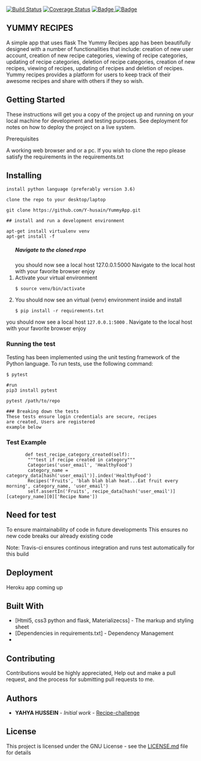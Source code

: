 [![Build Status](https://travis-ci.org/Y-husain/YummyApp.svg?branch=master)](https://travis-ci.org/Y-husain/YummyApp)
[![Coverage Status](https://coveralls.io/repos/github/Y-husain/YummyApp/badge.svg?branch=master)](https://coveralls.io/github/Y-husain/YummyApp?branch=master)
<a href="YummyApp/LICENSE.md">
<img class="notice-badge" src="https://img.shields.io/badge/License-MIT-yellow.svg" alt="Badge"/>
</a>
<a href="https://www.python.org/dev/peps/pep-0008/">
<img class="notice-badge" src="https://img.shields.io/badge/code%20style-pep8-orange.svg" alt="Badge"/>
</a>

<h2>YUMMY RECIPES</h2>

A simple app that uses flask
The Yummy Recipes app has been beautifully designed with a number of functionalities that include: 
creation of new user account, creation of new recipe categories, viewing of recipe categories, updating of recipe categories, deletion of recipe categories, creation of new recipes, viewing of recipes, updating of recipes and deletion of recipes.
Yummy recipes provides a platform for users to keep track of their awesome recipes and share with others if they so wish.

## Getting Started

These instructions will get you a copy of the project up and running on your local machine for development and testing purposes. See deployment for notes on how to deploy the project on a live system.

Prerequisites

A working web browser and or a pc.
If you wish to clone the repo please satisfy the requirements in the requirements.txt

## Installing

```
install python language (preferably version 3.6)

clone the repo to your desktop/laptop

git clone https://github.com/Y-husain/YummyApp.git

## install and run a development environment

apt-get install virtualenv venv
apt-get install -f

```


<ol>
<h5> Navigate to the cloned repo </h5>you should now see a local host 127.0.0.1:5000
Navigate to the local host with your favorite browser 
enjoy
<li> Activate your virtual environment </li>
<p><code>$ source venv/bin/activate</code></p>
<li> You should now see an virtual (venv) environment inside and install </li>
<p><code>$ pip install -r requirements.txt</code></p>
</ol>
 
<span>you should now see a local host ```127.0.0.1:5000```
. Navigate to the local host with your favorite browser 
enjoy</span>

<h3>Running  the test</h3>

<p>Testing has been implemented using the unit testing framework of the Python language. To run tests, use the following command:</p>
<p><code>$ pytest</code></p>

```
#run
pip3 install pytest

pytest /path/to/repo

### Breaking down the tests
These tests ensure login credentials are secure, recipes 
are created, Users are registered
example below

```

<h3>Test Example</h3>


```
       def test_recipe_category_created(self):
        """test if recipe created in category"""
        Categories('user_email', 'HealthyFood')
        category_name = category_data[hash('user_email')].index('HealthyFood')
        Recipes('Fruits', 'blah blah blah heat...Eat fruit every morning', category_name, 'user_email')
        self.assertIn('Fruits', recipe_data[hash('user_email')][category_name][0]['Recipe Name'])

```
## Need for test

To ensure maintainability of code in future developments
This ensures no new code breaks our already existing code

Note: Travis-ci ensures continous integration and runs test automatically for this build

## Deployment

Heroku app coming up

## Built With

* [Html5, css3 python and flask, Materializecss] - The markup and styling sheet
* [Dependencies in requirements.txt] - Dependency Management
* 
## Contributing

Contributions would be highly appreciated, Help out and make a pull request, and the process for submitting pull requests to me.

## Authors

* **YAHYA HUSSEIN** - *Initial work* - [Recipe-challenge](https://github.com/Y-husain/YummyRecipe-Template.git)


## License

This project is licensed under the GNU License - see the [LICENSE.md](LICENSE.md) file for details






